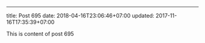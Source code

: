 ---
title: Post 695
date: 2018-04-16T23:06:46+07:00
updated: 2017-11-16T17:35:39+07:00

This is content of post 695